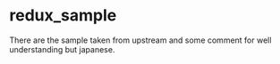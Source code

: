 # redux_sample
There are the sample taken from upstream and some comment for well understanding but japanese.
